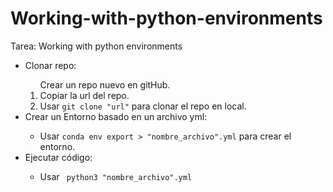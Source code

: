 # Working-with-python-environments
Tarea: Working with python environments
<ul>
	<li>Clonar repo:</li>
	<ol>
		<il>Crear un repo nuevo en gitHub.</li>
		<li>Copiar la url del repo.</li>
		<li>Usar <code>git clone "url"</code> para clonar el repo en local.</li>
	</ol>
<li>Crear un Entorno basado en un archivo yml:</li>
	<ul>
	<li>Usar <code>conda env export > "nombre_archivo".yml</code> para crear el entorno.</li>
	</ul>
<li>Ejecutar código:</li>
	<ul>
	<li>Usar <code> python3 "nombre_archivo".yml</code> </li>
	</ul>
</ul>

